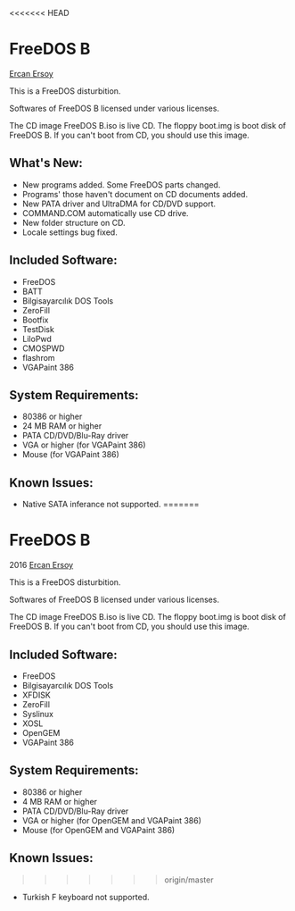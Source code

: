 <<<<<<< HEAD
# FreeDOS B

[Ercan Ersoy](https://github.com/ercanersoy/)

This is a FreeDOS disturbition.

Softwares of FreeDOS B licensed under various licenses.

The CD image FreeDOS B.iso is live CD. The floppy boot.img is boot disk of FreeDOS B. If you can't boot from CD, you should use this image.

## What's New:

* New programs added. Some FreeDOS parts changed.
* Programs' those haven't document on CD documents added.
* New PATA driver and UltraDMA for CD/DVD support.
* COMMAND.COM automatically use CD drive.
* New folder structure on CD.
* Locale settings bug fixed.

## Included Software:

* FreeDOS
* BATT
* Bilgisayarcılık DOS Tools
* ZeroFill
* Bootfix
* TestDisk
* LiloPwd
* CMOSPWD
* flashrom
* VGAPaint 386

## System Requirements:

* 80386 or higher
* 24 MB RAM or higher
* PATA CD/DVD/Blu-Ray driver
* VGA or higher (for VGAPaint 386)
* Mouse (for VGAPaint 386)

## Known Issues:

* Native SATA inferance not supported.
=======
# FreeDOS B

2016 [Ercan Ersoy](https://github.com/ercanersoy/)

This is a FreeDOS disturbition.

Softwares of FreeDOS B licensed under various licenses.

The CD image FreeDOS B.iso is live CD. The floppy boot.img is boot disk of FreeDOS B. If you can't boot from CD, you should use this image.

## Included Software:

* FreeDOS
* Bilgisayarcılık DOS Tools
* XFDISK
* ZeroFill
* Syslinux
* XOSL
* OpenGEM
* VGAPaint 386

## System Requirements:

* 80386 or higher
* 4 MB RAM or higher
* PATA CD/DVD/Blu-Ray driver
* VGA or higher (for OpenGEM and VGAPaint 386)
* Mouse (for OpenGEM and VGAPaint 386)

## Known Issues:

>>>>>>> origin/master
* Turkish F keyboard not supported.